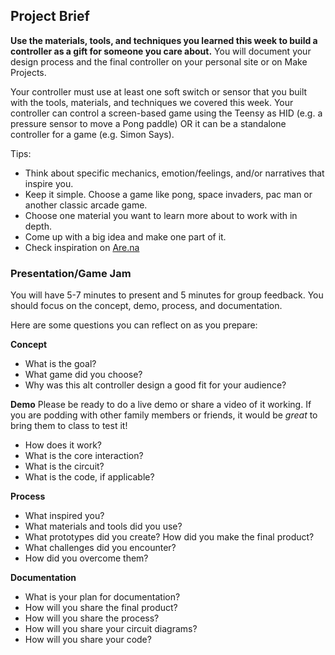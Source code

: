 ## Project Brief

**Use the materials, tools, and techniques you learned this week to build a controller as a gift for someone you care about.** You will document your design process and the final controller on your personal site or on Make Projects. 

Your controller must use at least one soft switch or sensor that you built with the tools, materials, and techniques we covered this week. Your controller can control a screen-based game using the Teensy as HID (e.g. a pressure sensor to move a Pong paddle) OR it can be a standalone controller for a game (e.g. Simon Says). 

Tips:
- Think about specific mechanics, emotion/feelings, and/or narratives that inspire you.
- Keep it simple. Choose a game like pong, space invaders, pac man or another classic arcade game. 
- Choose one material you want to learn more about to work with in depth.
- Come up with a big idea and make one part of it.
- Check inspiration on [Are.na](https://www.are.na/liza-stark/soft-arcade)

### Presentation/Game Jam
You will have 5-7 minutes to present and 5 minutes for group feedback. You should focus on the concept, demo, process, and documentation. 

Here are some questions you can reflect on as you prepare:

**Concept** 
- What is the goal? 
- What game did you choose? 
- Why was this alt controller design a good fit for your audience?

**Demo** 
Please be ready to do a live demo or share a video of it working. If you are podding with other family members or friends, it would be *great* to bring them to class to test it! 
- How does it work? 
- What is the core interaction? 
- What is the circuit? 
- What is the code, if applicable?

**Process** 
- What inspired you? 
- What materials and tools did you use? 
- What prototypes did you create? How did you make the final product? 
- What challenges did you encounter? 
- How did you overcome them?

**Documentation** 
- What is your plan for documentation? 
- How will you share the final product? 
- How will you share the process?
- How will you share your circuit diagrams?
- How will you share your code?